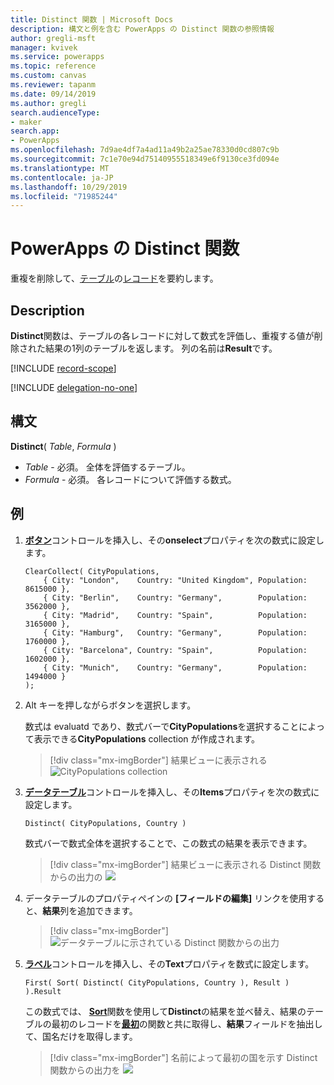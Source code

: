 ```yaml
---
title: Distinct 関数 | Microsoft Docs
description: 構文と例を含む PowerApps の Distinct 関数の参照情報
author: gregli-msft
manager: kvivek
ms.service: powerapps
ms.topic: reference
ms.custom: canvas
ms.reviewer: tapanm
ms.date: 09/14/2019
ms.author: gregli
search.audienceType:
- maker
search.app:
- PowerApps
ms.openlocfilehash: 7d9ae4df7a4ad11a49b2a25ae78330d0cd807c9b
ms.sourcegitcommit: 7c1e70e94d75140955518349e6f9130ce3fd094e
ms.translationtype: MT
ms.contentlocale: ja-JP
ms.lasthandoff: 10/29/2019
ms.locfileid: "71985244"
---
```

# <a name="distinct-function-in-powerapps"></a>PowerApps の Distinct 関数
重複を削除して、[テーブル](../working-with-tables.md)の[レコード](../working-with-tables.md#records)を要約します。

## <a name="description"></a>Description
**Distinct**関数は、テーブルの各レコードに対して数式を評価し、重複する値が削除された結果の1列のテーブルを返します。  列の名前は**Result**です。  

[!INCLUDE [record-scope](../../../includes/record-scope.md)]

[!INCLUDE [delegation-no-one](../../../includes/delegation-no-one.md)]

## <a name="syntax"></a>構文
**Distinct**( *Table*, *Formula* )

* *Table* - 必須。  全体を評価するテーブル。
* *Formula* - 必須。  各レコードについて評価する数式。

## <a name="example"></a>例

1. [**ボタン**](../controls/control-button.md)コントロールを挿入し、その**onselect**プロパティを次の数式に設定します。

    ```powerapps-dot
    ClearCollect( CityPopulations,
        { City: "London",    Country: "United Kingdom", Population: 8615000 },
        { City: "Berlin",    Country: "Germany",        Population: 3562000 },
        { City: "Madrid",    Country: "Spain",          Population: 3165000 },
        { City: "Hamburg",   Country: "Germany",        Population: 1760000 },
        { City: "Barcelona", Country: "Spain",          Population: 1602000 },
        { City: "Munich",    Country: "Germany",        Population: 1494000 }
    );
    ```

1. Alt キーを押しながらボタンを選択します。

    数式は evaluatd であり、数式バーで**CityPopulations**を選択することによって表示できる**CityPopulations** collection が作成されます。

    > [!div class="mx-imgBorder"]
    > 結果ビューに表示される ![CityPopulations collection](media/function-distinct/citypopulations-create.png)

1. [**データテーブル**](../controls/control-data-table.md)コントロールを挿入し、その**Items**プロパティを次の数式に設定します。

    ```powerapps-dot
    Distinct( CityPopulations, Country )
    ```

    数式バーで数式全体を選択することで、この数式の結果を表示できます。

    > [!div class="mx-imgBorder"]
    > 結果ビューに表示される Distinct 関数からの出力の ![](media/function-distinct/citypopulations-distinct.png)

1. データテーブルのプロパティペインの **[フィールドの編集]** リンクを使用すると、**結果**列を追加できます。

    > [!div class="mx-imgBorder"]
    > ![データテーブルに示されている Distinct 関数からの出力](media/function-distinct/citypopulations-datatable.png)

1. [**ラベル**](../controls/control-text-box.md)コントロールを挿入し、その**Text**プロパティを数式に設定します。

    ```powerapps-dot
    First( Sort( Distinct( CityPopulations, Country ), Result ) ).Result
    ```

    この数式では、 [**Sort**](function-sort.md)関数を使用して**Distinct**の結果を並べ替え、結果のテーブルの最初のレコードを[**最初**](function-first-last.md)の関数と共に取得し、**結果**フィールドを抽出して、国名だけを取得します。

    > [!div class="mx-imgBorder"]
    > 名前によって最初の国を示す Distinct 関数からの出力を ![](media/function-distinct/citypopulations-first.png)

     
